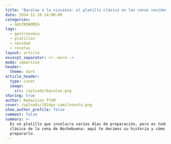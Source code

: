 ```yaml
---
title: 'Bacalao a la vizcaína: el platillo clásico en las cenas navideñas de México'
date: 2024-12-18 14:00:00
categories:
  - GASTRONOMIA
tags:
  - gastronomia
  - platillos
  - navidad
  - recetas
layout: article
excerpt_separator: <!--more-->
mode: immersive
header:
  theme: dark
article_header:
  type: cover
  image:
    src: /uploads/bacalao.png
sharing: true
author: Redacción TYSM
cover: /uploads/1024px-camilosesto.png
show_author_profile: false
comment: false
summary: >-
  Es un platillo que involucra varios días de preparación, pero es todo un
  clásico de la cena de Nochebuena: aquí te decimos su historia y cómo
  prepararlo.
---
```

